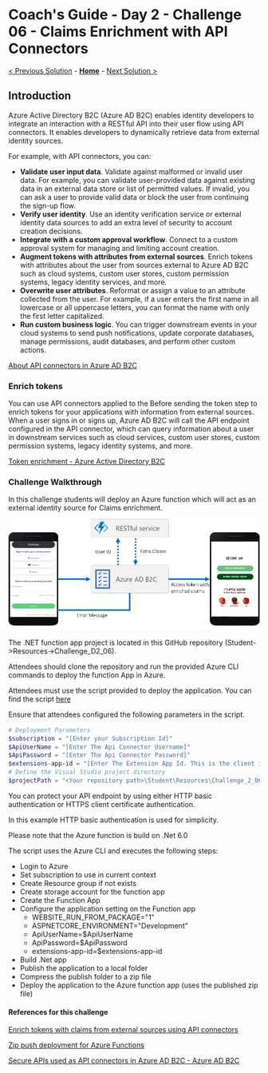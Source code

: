 # Coach's Guide - Day 2 - Challenge 06 - Claims Enrichment with API Connectors

 [< Previous Solution](./Solution_D2_05.md) - **[Home](./README.md)** - [Next Solution >](./Solution_D2_07.md)

## Introduction

Azure Active Directory B2C (Azure AD B2C) enables identity developers to integrate an interaction with a RESTful API into their user flow using API connectors. It enables developers to dynamically retrieve data from external identity sources. 

For example, with API connectors, you can:

- **Validate user input data**. Validate against malformed or invalid user data. For example, you can validate user-provided data against existing data in an external data store or list of permitted values. If invalid, you can ask a user to provide valid data or block the user from continuing the sign-up flow.
- **Verify user identity**. Use an identity verification service or external identity data sources to add an extra level of security to account creation decisions.
- **Integrate with a custom approval workflow**. Connect to a custom approval system for managing and limiting account creation.
- **Augment tokens with attributes from external sources**. Enrich tokens with attributes about the user from sources external to Azure AD B2C such as cloud systems, custom user stores, custom permission systems, legacy identity services, and more.
- **Overwrite user attributes**. Reformat or assign a value to an attribute collected from the user. For example, if a user enters the first name in all lowercase or all uppercase letters, you can format the name with only the first letter capitalized.
- **Run custom business logic**. You can trigger downstream events in your cloud systems to send push notifications, update corporate databases, manage permissions, audit databases, and perform other custom actions.

[About API connectors in Azure AD B2C](https://learn.microsoft.com/en-us/azure/active-directory-b2c/api-connectors-overview?pivots=b2c-user-flow)

### Enrich tokens

You can use API connectors applied to the Before sending the token step to enrich tokens for your applications with information from external sources. When a user signs in or signs up, Azure AD B2C will call the API endpoint configured in the API connector, which can query information about a user in downstream services such as cloud services, custom user stores, custom permission systems, legacy identity systems, and more.

[Token enrichment - Azure Active Directory B2C](https://learn.microsoft.com/en-us/azure/active-directory-b2c/add-api-connector-token-enrichment?pivots=b2c-user-flow)

### Challenge Walkthrough

In this challenge students will deploy an Azure function which will act as an external identity source for Claims enrichment.

![API Connectors Diagram](../Resources/Images/B2CClaimsEnrigmentDiagram.png)

The .NET function app project is located in this GitHub repository (Student->Resources->Challenge_D2_06).

Attendees should clone the repository and run the provided Azure CLI commands to deploy the function App in Azure.

Attendees must use the script provided to deploy the application.
You can find the script [here](../Student/Resources/Challenge_D2_06/DeployClaimsEnrichAPIB2C.azcli)

Ensure that attendees configured the following parameters in the script.

```powershell
# Deployment Parameters
$subscription = "[Enter your Subscription Id]"
$ApiUserName = "[Enter The Api Connector Username]"
$ApiPassword = "[Enter The Api Connector Password]"
$extensions-app-id = "[Enter The Extension App Id. This is the client id of the app registration created during Azure AD B2C tenant creation]"
# Define the Visual Studio project directory
$projectPath = "<Your repository path>\Student\Resources\Challenge_2_06\AzureAD.Identity.B2C.API.ClaimsEnrichment\AzureAD.Identity.B2C.API.ClaimsEnrichment.csproj"
```

You can protect your API endpoint by using either HTTP basic authentication or HTTPS client certificate authentication.

In this example HTTP basic authentication is used for simplicity.

Please note that the Azure function is build on .Net 6.0

The script uses the Azure CLI and executes the following steps:

- Login to Azure
- Set subscription to use in current context
- Create Resource group if not exists
- Create storage account for the function app
- Create the Function App
- Configure the application setting on the Function app
  - WEBSITE_RUN_FROM_PACKAGE="1"  
  - ASPNETCORE_ENVIRONMENT="Development"
  - ApiUserName=$ApiUserName
  - ApiPassword=$ApiPassword
  - extensions-app-id=$extensions-app-id
- Build .Net app
- Publish the application to a local folder
- Compress the publish folder to a zip file
- Deploy the application to the Azure function app (uses the published zip file)

#### References for this challenge

  [Enrich tokens with claims from external sources using API connectors](https://learn.microsoft.com/en-us/azure/active-directory-b2c/add-api-connector-token-enrichment?pivots=b2c-user-flow)
  
  [Zip push deployment for Azure Functions](https://learn.microsoft.com/en-us/azure/azure-functions/deployment-zip-push#cli)
  
  [Secure APIs used as API connectors in Azure AD B2C - Azure AD B2C](https://learn.microsoft.com/en-us/azure/active-directory-b2c/secure-rest-api?tabs=windows&pivots=b2c-user-flow)
  